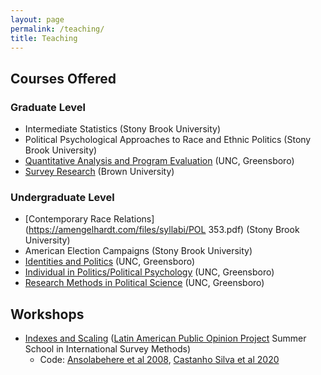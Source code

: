 ```yaml
---
layout: page
permalink: /teaching/
title: Teaching
---
```

## Courses Offered

### Graduate Level
* Intermediate Statistics (Stony Brook University)
* Political Psychological Approaches to Race and Ethnic Politics (Stony Brook University)
* [Quantitative Analysis and Program Evaluation](https://drive.google.com/file/d/1ErYdvJjBmAh-957HDUXW0JpTUkv-Q19i/view?usp=sharing) (UNC, Greensboro)
* [Survey Research](https://drive.google.com/open?id=1IieavhvGK4X5ZscPwkjMhSi06xN8HWOz) (Brown University)

### Undergraduate Level
* [Contemporary Race Relations](https://amengelhardt.com/files/syllabi/POL 353.pdf) (Stony Brook University)
* American Election Campaigns (Stony Brook University)
* [Identities and Politics](https://drive.google.com/file/d/1Md9prD66yWivGdsMybEkPnw7NoDtK81U/view?usp=sharing) (UNC, Greensboro)
* [Individual in Politics/Political Psychology](https://drive.google.com/file/d/1WnPAWBtQaV5dkgL13YsoS7gNqujMsUv6/view?usp=sharing) (UNC, Greensboro)
* [Research Methods in Political Science](https://drive.google.com/file/d/1e-4UTSZsTeUj5su8WoewBKA-MgC7tDCs/view?usp=sharing) (UNC, Greensboro)

## Workshops
* [Indexes and Scaling](https://amengelhardt.com/files/Indexes%20and%20Scaling%202024.pptx) ([Latin American Public Opinion Project](https://www.vanderbilt.edu/lapop/summer_research_in_survey_methodology/summerschoolresearchmethodology.php) Summer School in International Survey Methods)
  * Code: [Ansolabehere et al 2008](https://amengelhardt.com/files/ansolabehere_rodden_and_snyder_2008.R), [Castanho Silva et al 2020](https://amengelhardt.com/files/castanhosilva_2020.R)
